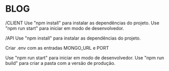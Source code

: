 # BLOG

/CLIENT
Use "npm install" para instalar as dependências do projeto.
Use "npm run start" para iniciar em modo de desenvolvedor. 

/API
Use "npm install" para instalar as dependências do projeto.

Criar .env com as entradas MONGO_URL e PORT

Use "npm run start" para iniciar em modo de desenvolvedor.
Use "npm run build" para criar a pasta com a versão de produção.
